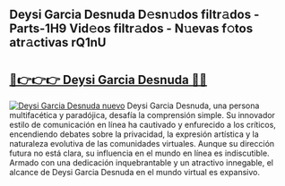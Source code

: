## Deysi Garcia Desnuda D𝚎sn𝚞dos filtr𝚊dos - Parts-1H9 Vid𝚎os filtr𝚊dos - N𝚞evas f𝚘tos atr𝚊ctivas rQ1nU

# <h2><a href="http://mb90c8.tromn.icu/?c=Deysi+Garcia+Desnuda">🔗👉👉👉 Deysi Garcia Desnuda 🔗🔗</a></h2>

[![Deysi Garcia Desnuda nuevo](https://i.imgur.com/pEAQMta.gif)](http://mb90c8.tromn.icu/?c=Deysi+Garcia+Desnuda)
Deysi Garcia Desnuda, una persona multifacética y paradójica, desafía la comprensión simple. Su innovador estilo de comunicación en línea ha cautivado y enfurecido a los críticos, encendiendo debates sobre la privacidad, la expresión artística y la naturaleza evolutiva de las comunidades virtuales. Aunque su dirección futura no está clara, su influencia en el mundo en línea es indiscutible. Armado con una dedicación inquebrantable y un atractivo innegable, el alcance de Deysi Garcia Desnuda en el mundo virtual es expansivo.

